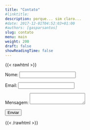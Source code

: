 ```yaml
---
title: "Contato"
#linktitle:
description: porque... sim claro...
#date: 2017-12-01T04:52:03+01:00
#authors: [gasparsantos]
slug: contato
menu: main
weight: 200
draft: false
showReadingTime: false
---
```

{{< rawhtml >}}
<form name="contact" method="POST" data-netlify="true">
  <p>
    <label>Nome: <input type="text" name="name" /></label>
  </p>
  <p>
    <label>Email: <input type="email" name="email" /></label>
  </p>
  <p>
    <label>Mensagem: <textarea name="message"></textarea></label>
  </p>
  <p>
    <button type="submit">Enviar</button>
  </p>
</form>
{{< /rawhtml >}}
